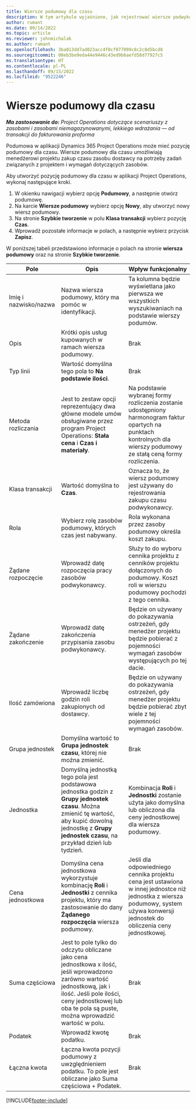 ```yaml
---
title: Wiersze podumowy dla czasu
description: W tym artykule wyjaśniono, jak rejestrować wiersze podwykonawców dla czasu i rejestrować zakup czasu od dostawców.
author: rumant
ms.date: 09/14/2022
ms.topic: article
ms.reviewer: johnmichalak
ms.author: rumant
ms.openlocfilehash: 3ba013dd7ad023acc4f0cf077099c8c2c8d5bcd8
ms.sourcegitcommit: 08eb3be9eda44e9446c43ed9b6aefd58d77927c5
ms.translationtype: HT
ms.contentlocale: pl-PL
ms.lasthandoff: 09/15/2022
ms.locfileid: "9522246"
---
```

# <a name="subcontract-lines-for-time"></a>Wiersze podumowy dla czasu

_**Ma zastosowanie do:** Project Operations dotyczące scenariuszy z zasobami i zasobami niemagazynowanymi, lekkiego wdrażania — od transakcji do fakturowania proforma_

Podumowa w aplikacji Dynamics 365 Project Operations może mieć pozycję podumowy dla czasu. Wiersze podumowy dla czasu umożliwiają menedżerowi projektu zakup czasu zasobu dostawcy na potrzeby zadań związanych z projektem i wymagań dotyczących zasobów.

Aby utworzyć pozycję podumowy dla czasu w aplikacji Project Operations, wykonaj następujące kroki.

1. W okienku nawigacji wybierz opcję **Podumowy**, a następnie otwórz podumowę.
2. Na karcie **Wiersze podumowy** wybierz opcję **Nowy**, aby utworzyć nowy wiersz podumowy.
3. Na stronie **Szybkie tworzenie** w polu **Klasa transakcji** wybierz pozycję **Czas**.
4. Wprowadź pozostałe informacje w polach, a następnie wybierz przycisk **Zapisz**.

  W poniższej tabeli przedstawiono informacje o polach na stronie **wiersza podumowy** oraz na stronie **Szybkie tworzenie**.

| **Pole** | **Opis** | **Wpływ funkcjonalny** |
| --- | --- | --- |
| Imię i nazwisko/nazwa | Nazwa wiersza podumowy, który ma pomóc w identyfikacji. | Ta kolumna będzie wyświetlana jako pierwsza we wszystkich wyszukiwaniach na podstawie wierszy podumów. |
| Opis | Krótki opis usług kupowanych w ramach wiersza podumowy. |Brak |
| Typ linii |   Wartość domyślna tego pola to **Na podstawie ilości**.| Brak |
| Metoda rozliczania | Jest to zestaw opcji reprezentujący dwa główne modele umów obsługiwane przez program Project Operations: **Stała cena** i **Czas i materiały**. | Na podstawie wybranej formy rozliczenia zostanie udostępniony harmonogram faktur opartych na punktach kontrolnych dla wierszy podumowy ze stałą ceną formy rozliczenia. |
| Klasa transakcji | Wartość domyślna to **Czas**. | Oznacza to, że wiersz podumowy jest używany do rejestrowania zakupu czasu podwykonawcy. |
| Rola | Wybierz rolę zasobów podumowy, których czas jest nabywany. | Rola wykonana przez zasoby podumowy określa koszt zakupu. |
| Żądane rozpoczęcie | Wprowadź datę rozpoczęcia pracy zasobów podwykonawcy. | Służy to do wyboru cennika projektu z cenników projektu dołączonych do podumowy. Koszt roli w wierszu podumowy pochodzi z tego cennika. |
| Żądane zakończenie | Wprowadź datę zakończenia przypisania zasobu podwykonawcy. | Będzie on używany do pokazywania ostrzeżeń, gdy menedżer projektu będzie pobierać z pojemności wymagań zasobów występujących po tej dacie. |
| Ilość zamówiona | Wprowadź liczbę godzin roli zakupionych od dostawcy. | Będzie on używany do pokazywania ostrzeżeń, gdy menedżer projektu będzie pobierać zbyt wiele z tej pojemności wymagań zasobów. |
| Grupa jednostek | Domyślna wartość to **Grupa jednostek czasu**, której nie można zmienić. | Brak|
| Jednostka | Domyślną jednostką tego pola jest podstawowa jednostka godzin z **Grupy jednostek czasu**. Można zmienić tę wartość, aby kupić dowolną jednostkę z **Grupy jednostek czasu**, na przykład dzień lub tydzień. | Kombinacja **Roli** i **Jednostki** zostanie użyta jako domyślna lub obliczona dla ceny jednostkowej dla wiersza podumowy. |
| Cena jednostkowa | Domyślna cena jednostkowa wykorzystuje kombinację **Roli** i **Jednostki** z cennika projektu, który ma zastosowanie do dany **Żądanego rozpoczęcia** wiersza podumowy. | Jeśli dla odpowiedniego cennika projektu cena jest ustawiona w innej jednostce niż jednostka z wiersza podumowy, system używa konwersji jednostek do obliczenia ceny jednostkowej. |
| Suma częściowa |    Jest to pole tylko do odczytu obliczane jako cena jednostkowa x ilość, jeśli wprowadzono zarówno wartość jednostkową, jak i ilość. Jeśli pole ilości, ceny jednostkowej lub oba te pola są puste, można wprowadzić wartość w polu. | Brak|
| Podatek |   Wprowadź kwotę podatku. |Brak |
| Łączna kwota | Łączna kwota pozycji podumowy z uwzględnieniem podatku. To pole jest obliczane jako Suma częściowa + Podatek.|Brak |

[!INCLUDE[footer-include](../../includes/footer-banner.md)]

